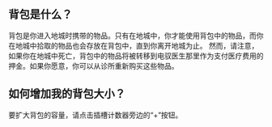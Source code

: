 ## 背包是什么？

背包是你进入地城时携带的物品。只有在地城中，你才能使用背包中的物品，而你在地城中拾取的物品也会存放在背包中，直到你离开地城为止。
然而，请注意，如果你在地城中死亡，背包中的物品将被转移到电驭医生那里作为支付医疗费用的押金。如果你愿意，你可以从诊所重新购买这些物品。

## 如何增加我的背包大小？
要扩大背包的容量，请点击插槽计数器旁边的“+”按钮。